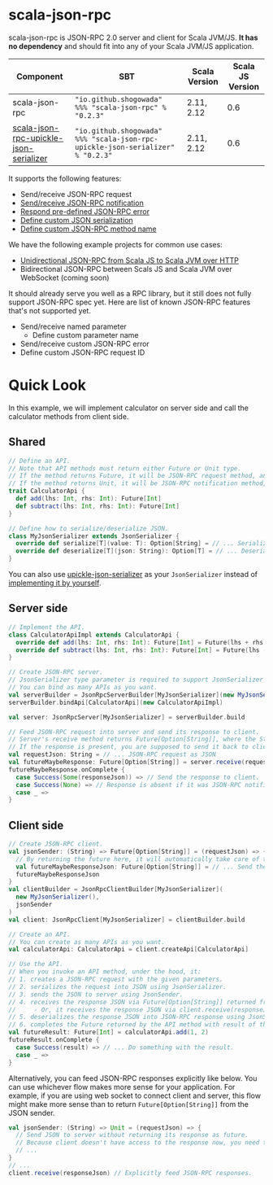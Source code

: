 # scala-json-rpc

scala-json-rpc is JSON-RPC 2.0 server and client for Scala JVM/JS. **It has no dependency** and should fit into any of your Scala JVM/JS application.

|Component|SBT|Scala Version|Scala JS Version|
|---|---|---|---|
|scala-json-rpc|```"io.github.shogowada" %%% "scala-json-rpc" % "0.2.3"```|2.11, 2.12|0.6|
|[scala-json-rpc-upickle-json-serializer](/upickle-json-serializer)|```"io.github.shogowada" %%% "scala-json-rpc-upickle-json-serializer" % "0.2.3"```|2.11, 2.12|0.6|

It supports the following features:

- Send/receive JSON-RPC request
- [Send/receive JSON-RPC notification](/examples/notification)
- [Respond pre-defined JSON-RPC error](http://www.jsonrpc.org/specification#error_object)
- [Define custom JSON serialization](/examples/customJsonSerialization)
- [Define custom JSON-RPC method name](/examples/customMethodName)

We have the following example projects for common use cases:

- [Unidirectional JSON-RPC from Scala JS to Scala JVM over HTTP](examples/e2e)
- Bidirectional JSON-RPC between Scals JS and Scala JVM over WebSocket (coming soon)

It should already serve you well as a RPC library, but it still does not fully support JSON-RPC spec yet. Here are list of known JSON-RPC features that's not supported yet.

- Send/receive named parameter
    - Define custom parameter name
- Send/receive custom JSON-RPC error
- Define custom JSON-RPC request ID

# Quick Look

In this example, we will implement calculator on server side and call the calculator methods from client side.

## Shared

```scala
// Define an API.
// Note that API methods must return either Future or Unit type.
// If the method returns Future, it will be JSON-RPC request method, and client can receive response.
// If the method returns Unit, it will be JSON-RPC notification method, and client does not receive response.
trait CalculatorApi {
  def add(lhs: Int, rhs: Int): Future[Int]
  def subtract(lhs: Int, rhs: Int): Future[Int]
}

// Define how to serialize/deserialize JSON.
class MyJsonSerializer extends JsonSerializer {
  override def serialize[T](value: T): Option[String] = // ... Serialize model into JSON.
  override def deserialize[T](json: String): Option[T] = // ... Deserialize JSON into model.
}
```

You can also use [upickle-json-serializer](/upickle-json-serializer) as your ```JsonSerializer``` instead of [implementing it by yourself](/examples/customJsonSerialization).

## Server side

```scala
// Implement the API.
class CalculatorApiImpl extends CalculatorApi {
  override def add(lhs: Int, rhs: Int): Future[Int] = Future(lhs + rhs)
  override def subtract(lhs: Int, rhs: Int): Future[Int] = Future(lhs - rhs)
}

// Create JSON-RPC server.
// JsonSerializer type parameter is required to support JsonSerializer who's implementation is macro (e.g. upickle).
// You can bind as many APIs as you want.
val serverBuilder = JsonRpcServerBuilder[MyJsonSerializer](new MyJsonSerializer())
serverBuilder.bindApi[CalculatorApi](new CalculatorApiImpl)

val server: JsonRpcServer[MyJsonSerializer] = serverBuilder.build

// Feed JSON-RPC request into server and send its response to client.
// Server's receive method returns Future[Option[String]], where the String is JSON-RPC response.
// If the response is present, you are supposed to send it back to client.
val requestJson: String = // ... JSON-RPC request as JSON
val futureMaybeResponse: Future[Option[String]] = server.receive(requestJson)
futureMaybeResponse.onComplete {
  case Success(Some(responseJson)) => // Send the response to client.
  case Success(None) => // Response is absent if it was JSON-RPC notification.
  case _ =>
}
```

## Client side

```scala
// Create JSON-RPC client.
val jsonSender: (String) => Future[Option[String]] = (requestJson) => {
  // By returning the future here, it will automatically take care of the responses for you.
  val futureMaybeResponseJson: Future[Option[String]] = // ... Send the request JSON and receive its response.
  futureMaybeResponseJson
}
val clientBuilder = JsonRpcClientBuilder[MyJsonSerializer](
  new MyJsonSerializer(),
  jsonSender
)
val client: JsonRpcClient[MyJsonSerializer] = clientBuilder.build

// Create an API.
// You can create as many APIs as you want.
val calculatorApi: CalculatorApi = client.createApi[CalculatorApi]

// Use the API.
// When you invoke an API method, under the hood, it:
// 1. creates a JSON-RPC request with the given parameters.
// 2. serializes the request into JSON using JsonSerializer.
// 3. sends the JSON to server using JsonSender.
// 4. receives the response JSON via Future[Option[String]] returned from the JsonSender.
//     - Or, it receives the response JSON via client.receive(responseJson) method.
// 5. deserializes the response JSON into JSON-RPC response using JsonSerializer.
// 6. completes the Future returned by the API method with result of the JSON-RPC response.
val futureResult: Future[Int] = calculatorApi.add(1, 2)
futureResult.onComplete {
  case Success(result) => // ... Do something with the result.
  case _ =>
}
```

Alternatively, you can feed JSON-RPC responses explicitly like below. You can use whichever flow makes more sense for your application. For example, if you are using web socket to connect client and server, this flow might make more sense than to return ```Future[Option[String]]``` from the JSON sender.

```scala
val jsonSender: (String) => Unit = (requestJson) => {
  // Send JSON to server without returning its response as future.
  // Because client doesn't have access to the response now, you need to explicitly feed the response like below.
  // ...
}
// ...
client.receive(responseJson) // Explicitly feed JSON-RPC responses.
```
